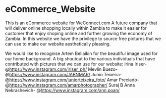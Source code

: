 # eCommerce_Website

This is an eCommerce website for WeConnect.com
A future company that will deliver online shopping locally within Zambia to make it easier for customer that enjoy shoping online and further growing the economy of Zambia.
In this website we  have the privilege to source free pictures that we can use to make our website aesthetically pleasing.

We would like to recognise Artem Beliaikin for the beautiful image used for our home background.
A big shoutout to the various individuals that have contributed with pictures that we can use for our website:
      Irina Iriser- @https://www.instagram.com/iriser_ph/
      Mevlin Buezo- @https://www.instagram.com/JABNMAR/
      Junio Teixeira- @https://www.instagram.com/juniorteixeira_foto/
      Amar Preciado- @https://www.instagram.com/amarphotographer/
      Suraj B
      Anna Nekrashevich- @https://www.instagram.com/ann.poan/